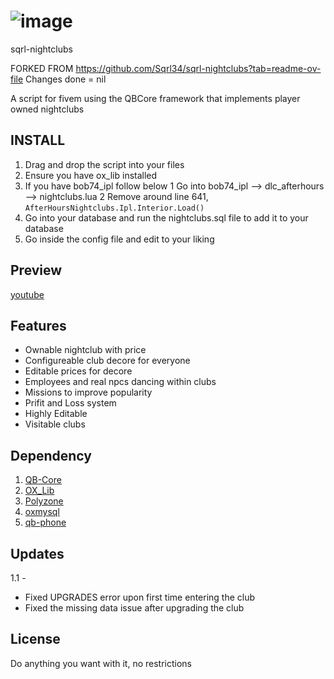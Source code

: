 # ![image](https://github.com/Sqrl34/sqrl-nightclubs/assets/68661127/3cfc002a-66bb-4b22-b452-e6e608b9ad9b)
sqrl-nightclubs

FORKED FROM https://github.com/Sqrl34/sqrl-nightclubs?tab=readme-ov-file
Changes done = nil

A script for fivem using the QBCore framework that implements player owned nightclubs

## INSTALL
1. Drag and drop the script into your files
2. Ensure you have ox_lib installed
3. If you have bob74_ipl follow below
  1 Go into bob74_ipl --> dlc_afterhours --> nightclubs.lua
  2 Remove around line 641, `AfterHoursNightclubs.Ipl.Interior.Load()`
4. Go into your database and run the nightclubs.sql file to add it to your database
5. Go inside the config file and edit to your liking

## Preview
[youtube](https://www.youtube.com/watch?v=qEzkv861Rfw&ab_channel=SquirrelsScripts)

## Features
* Ownable nightclub with price
* Configureable club decore for everyone
* Editable prices for decore
* Employees and real npcs dancing within clubs
* Missions to improve popularity
* Prifit and Loss system
* Highly  Editable
* Visitable clubs

## Dependency
1. [QB-Core](https://github.com/qbcore-framework)
3. [OX_Lib](https://github.com/overextended/ox_lib)
4. [Polyzone](https://github.com/qbcore-framework/PolyZone)
5. [oxmysql](https://github.com/overextended/oxmysql)
6. [qb-phone](https://github.com/qbcore-framework/qb-phone)

## Updates
1.1 -
  * Fixed UPGRADES error upon first time entering the club
  * Fixed the missing data issue after upgrading the club

## License
Do anything you want with it, no restrictions
